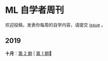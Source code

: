 # ML 自学者周刊 

欢迎投稿，发表你每周的自学内容，请提交 [issue](https://github.com/Dikea/ML-SelfStudy-Weekly/issues) 。

## 2019

**十月**：[第 2 期](docs/doc_001.md) | [第 1 期](docs/doc_001.md):high_brightness:

